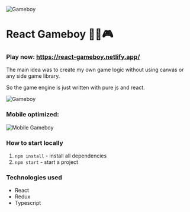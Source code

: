 
![Gameboy](https://i.imgur.com/NVd0JE7.png)


# React Gameboy 🐍🍎🎮

### Play now: https://react-gameboy.netlify.app/

The main idea was to create my own game logic without using canvas or any side game library. 

So the game engine is just written with pure js and react.

![Gameboy](https://i.imgur.com/hc96tls.gif)

### Mobile optimized:
![Mobile Gameboy](https://i.imgur.com/wowXW6C.gif)

### How to start locally

1.  `npm install` - install all dependencies
2.  `npm start` - start a project

### Technologies used
- React
- Redux
- Typescript
